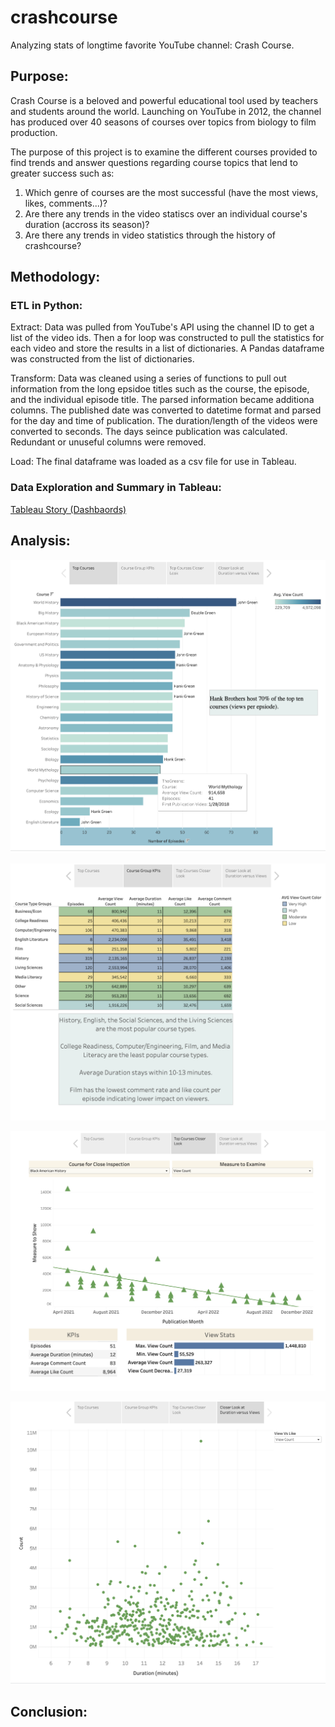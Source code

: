 # crashcourse
Analyzing stats of longtime favorite YouTube channel: Crash Course.
## Purpose:
Crash Course is a beloved and powerful educational tool used by teachers and students around the world. Launching on YouTube in 2012, the channel has produced over 40 seasons of courses over topics from biology to film production.

The purpose of this project is to examine the different courses provided to find trends and answer questions regarding course topics that lend to greater success such as:
1. Which genre of courses are the most successful (have the most views, likes, comments...)?
2. Are there any trends in the video statiscs over an individual course's duration (accross its season)?
3. Are there any trends in video statistics through the history of crashcourse?

 ## Methodology:

 ### ETL in Python: 
Extract: Data was pulled from YouTube's API using the channel ID to get a list of the video ids. Then a for loop was constructed to pull the statistics for each video and store the results in a list of dictionaries. A Pandas dataframe was constructed from the list of dictionaries. 

Transform: Data was cleaned using a series of functions to pull out information from the long epsidoe titles such as the course, the episode, and the individual episode title. The parsed information became additiona columns. The published date was converted to datetime format and parsed for the day and time of publication. The duration/length of the videos were converted to seconds. The days seince publication was calculated. Redundant or unuseful columns were removed. 

Load: The final dataframe was loaded as a csv file for use in Tableau.

 ### Data Exploration and Summary in Tableau:

[Tableau Story (Dashbaords)](https://public.tableau.com/app/profile/jennifer.shulyak/viz/CrashCourseAnalysis/Story1?publish=yes)

 ## Analysis:

 ![StoryBoard1](Images/StoryBoard1.png)

 ![StoryBoard2](Images/StoryBoard2.png)

 ![StoryBoard3](Images/StoryBoard3.png)

 ![StoryBoard4](Images/StoryBoard4.png)

 ## Conclusion: 

